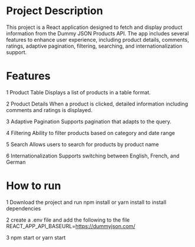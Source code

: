 # Project Description

This project is a React application designed to fetch and display product information from the Dummy JSON Products API. The app includes several features to enhance user experience, including product details, comments, ratings, adaptive pagination, filtering, searching, and internationalization support.

# Features

1 Product Table
Displays a list of products in a table format.

2 Product Details
When a product is clicked, detailed information including comments and ratings is displayed.

3 Adaptive Pagination
Supports pagination that adapts to the query.

4 Filtering
Ability to filter products based on category and date range

5 Search
Allows users to search for products by product name

6 Internationalization
Supports switching between English, French, and German

# How to run

1 Download the project and run npm install or yarn install to install dependencies

2 create a .env file and add the following to the file REACT_APP_API_BASEURL=https://dummyjson.com/

3 npm start or yarn start
